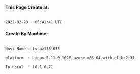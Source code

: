 
   
#### This Page Create at:

```bash

2022-02-20 - 05:41:41 UTC

```

#### Create By Machine:

```bash

Host Name : fv-az138-675

platform  : Linux-5.11.0-1028-azure-x86_64-with-glibc2.31

Ip Local  : 10.1.0.71

```

